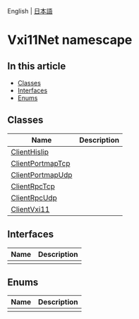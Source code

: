 English | [日本語](Mm.ja.md)

# Vxi11Net namescape

## In this article

- [Classes](#classes)
- [Interfaces](#interfaces)
- [Enums](#enums)

## Classes
|Name|Description|
|---|---|
|[ClientHislip](Vxi11Net.ClientHislip.md)||
|[ClientPortmapTcp](Vxi11Net.ClientPortmapTcp.md)||
|[ClientPortmapUdp](Vxi11Net.ClientPortmapUdp.md)||
|[ClientRpcTcp](Vxi11Net.ClientRpcTcp.md)||
|[ClientRpcUdp](Vxi11Net.ClientRpcUdp.md)||
|[ClientVxi11](Vxi11Net.ClientVxi11.md)||

## Interfaces
|Name|Description|
|---|---|
|||

## Enums
|Name|Description|
|---|---|
|||


